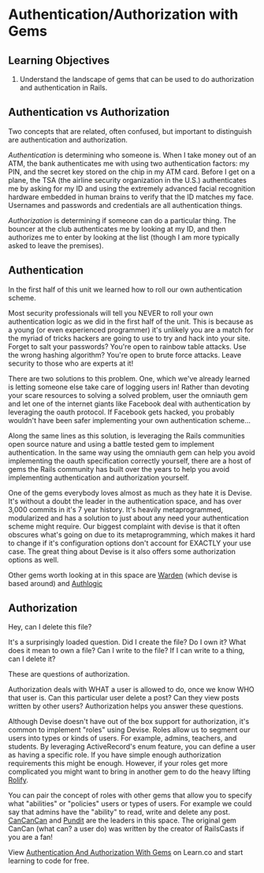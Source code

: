 # Authentication/Authorization with Gems

## Learning Objectives

  1. Understand the landscape of gems that can be used to do authorization and authentication in Rails.

## Authentication vs Authorization

Two concepts that are related, often confused, but important to distinguish are authentication and authorization.

*Authentication* is determining who someone is. When I take money out of an ATM, the bank authenticates me with using two authentication factors: my PIN, and the secret key stored on the chip in my ATM card. Before I get on a plane, the TSA (the airline security organization in the U.S.) authenticates me by asking for my ID and using the extremely advanced facial recognition hardware embedded in human brains to verify that the ID matches my face. Usernames and passwords and credentials are all authentication things.

*Authorization* is determining if someone can do a particular thing. The bouncer at the club authenticates me by looking at my ID, and then authorizes me to enter by looking at the list (though I am more typically asked to leave the premises).

## Authentication

In the first half of this unit we learned how to roll our own authentication scheme.

Most security professionals will tell you NEVER to roll your own authentication logic as we did in the first half of the unit.  This is because as a young (or even experienced programmer) it's unlikely you are a match for the myriad of tricks hackers are going to use to try and hack into your site.  Forget to salt your passwords?  You're open to rainbow table attacks.  Use the wrong hashing algorithm?  You're open to brute force attacks.  Leave security to those who are experts at it!

There are two solutions to this problem.  One, which we've already learned is letting someone else take care of logging users in!  Rather than devoting your scare resources to solving a solved problem, user the omniauth gem and let one of the internet giants like Facebook deal with authentication by leveraging the oauth protocol.  If Facebook gets hacked, you probably wouldn't have been safer implementing your own authentication scheme...

Along the same lines as this solution, is leveraging the Rails communities open source nature and using a battle tested gem to implement authentication.  In the same way using the omniauth gem can help you avoid implementing the oauth specification correctly yourself, there are a host of gems the Rails community has built over the years to help you avoid implementing authentication and authorization yourself.

One of the gems everybody loves almost as much as they hate it is Devise.  It's without a doubt the leader in the authentication space, and has over 3,000 commits in it's 7 year history.  It's heavily metaprogrammed, modularized and has a solution to just about any need your authentication scheme might require.  Our biggest complaint with devise is that it often obscures what's going on due to its metaprogramming, which makes it hard to change if it's configuration options don't account for EXACTLY your use case.  The great thing about Devise is it also offers some authorization options as well.

Other gems worth looking at in this space are [Warden](https://github.com/hassox/warden) (which devise is based around) and [Authlogic](https://github.com/binarylogic/authlogic)

## Authorization

Hey, can I delete this file?

It's a surprisingly loaded question. Did I create the file? Do I own it? What does it mean to own a file? Can I write to the file? If I can write to a thing, can I delete it?

These are questions of authorization.

Authorization deals with WHAT a user is allowed to do, once we know WHO that user is.  Can this particular user delete a post?  Can they view posts written by other users?  Authorization helps you answer these questions.

Although Devise doesn't have out of the box support for authorization, it's common to implement "roles" using Devise.  Roles allow us to segment our users into types or kinds of users.  For example, admins, teachers, and students.  By leveraging ActiveRecord's enum feature, you can define a user as having a specific role.  If you have simple enough authorization requirements this might be enough.  However, if your roles get more complicated you might want to bring in another gem to do the heavy lifting [Rolify](https://github.com/RolifyCommunity/rolify).

You can pair the concept of roles with other gems that allow you to specify what "abilities" or "policies" users or types of users.  For example we could say that admins have the "ability" to read, write and delete any post.
[CanCanCan](https://github.com/CanCanCommunity/cancancan) and [Pundit](https://github.com/elabs/pundit) are the leaders in this space.  The original gem CanCan (what can? a user do) was written by the creator of RailsCasts if you are a fan!
<p data-visibility='hidden'>View <a href='https://learn.co/lessons/authentication_and_authorization_with_gems'>Authentication And Authorization With Gems</a> on Learn.co and start learning to code for free.</p>
